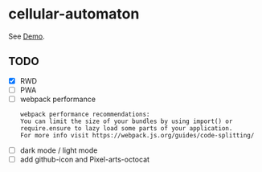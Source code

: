 # cellular-automaton

See [Demo](https://l1ck0h.github.io/cellular-automaton/).

## TODO

- [x] RWD
- [ ] PWA
- [ ] webpack performance
    ```
    webpack performance recommendations:
    You can limit the size of your bundles by using import() or require.ensure to lazy load some parts of your application.
    For more info visit https://webpack.js.org/guides/code-splitting/
    ```
- [ ] dark mode / light mode
- [ ] add github-icon and Pixel-arts-octocat
